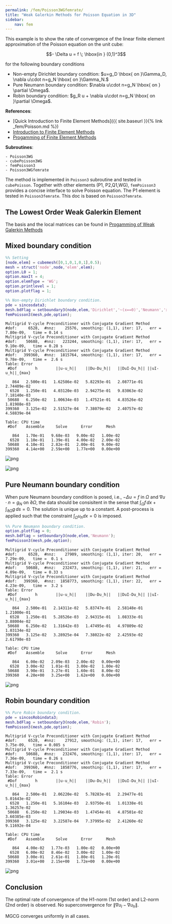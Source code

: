 ```yaml
---
permalink: /fem/Poisson3WGfemrate/
title: "Weak Galerkin Methods for Poisson Equation in 3D"
sidebar:
    nav: fem
---
```


This example is to show the rate of convergence of the linear finite element approximation of the Poisson equation on the unit cube:

$$- \Delta u = f \; \hbox{in } (0,1)^3$$

for the following boundary conditions
- Non-empty Dirichlet boundary condition: $u=g_D \hbox{ on }\Gamma_D, \nabla u\cdot n=g_N \hbox{ on }\Gamma_N.$
- Pure Neumann boundary condition: $\nabla u\cdot n=g_N \hbox{ on } \partial \Omega$.
- Robin boundary condition: $g_R u + \nabla u\cdot n=g_N \hbox{ on }\partial \Omega$.

**References**:
- [Quick Introduction to Finite Element Methods]({{ site.baseurl }}{% link _fem/Poisson.md %})
- [Introduction to Finite Element Methods](http://www.math.uci.edu/~chenlong/226/Ch2FEM.pdf)
- [Progamming of Finite Element Methods](http://www.math.uci.edu/~chenlong/226/Ch3FEMCode.pdf)

**Subroutines**:

    - Poisson3WG
    - cubePoisson3WG
    - femPoisson3
    - Poisson3WGfemrate
    
The method is implemented in `Poisson3` subroutine and tested in `cubePoisson`. Together with other elements (P1, P2,Q1,WG), `femPoisson3` provides a concise interface to solve Poisson equation. The P1 element is tested in `Poisson3femrate`. This doc is based on `Poisson3femrate`.    

## The Lowest Order Weak Galerkin Element

The basis and the local matrices can be found in [Progamming of Weak Galerkin Methods](http://www.math.uci.edu/~chenlong/ifemdoc/fem/WGprogramming.pdf)

## Mixed boundary condition


```matlab
%% Setting
[node,elem] = cubemesh([0,1,0,1,0,1],0.5); 
mesh = struct('node',node,'elem',elem);
option.L0 = 1;
option.maxIt = 4;
option.elemType = 'WG';
option.printlevel = 1;
option.plotflag = 1;
```


```matlab
%% Non-empty Dirichlet boundary condition.
pde = sincosdata3;
mesh.bdFlag = setboundary3(node,elem,'Dirichlet','~(x==0)','Neumann','x==0');
femPoisson3(mesh,pde,option);
```

    Multigrid V-cycle Preconditioner with Conjugate Gradient Method
    #dof:     6528,  #nnz:    25576, smoothing: (1,1), iter: 17,   err = 7.80e-09,   time = 0.14 s
    Multigrid V-cycle Preconditioner with Conjugate Gradient Method
    #dof:    50688,  #nnz:   223244, smoothing: (1,1), iter: 17,   err = 9.10e-09,   time = 0.28 s
    Multigrid V-cycle Preconditioner with Conjugate Gradient Method
    #dof:   399360,  #nnz:  1815764, smoothing: (1,1), iter: 17,   err = 9.78e-09,   time =  2.6 s
    Table: Error
     #Dof        h        ||u-u_h||    ||Du-Du_h||   ||DuI-Du_h|| ||uI-u_h||_{max}
    
       864   2.500e-01   1.62586e-02   5.82293e-01   2.08771e-01   2.74409e-02
      6528   1.250e-01   4.03120e-03   2.94275e-01   9.83063e-02   7.18140e-03
     50688   6.250e-02   1.00634e-03   1.47521e-01   4.83526e-02   1.81988e-03
    399360   3.125e-02   2.51527e-04   7.38079e-02   2.40757e-02   4.58839e-04
    
    Table: CPU time
     #Dof    Assemble     Solve      Error      Mesh    
    
       864   1.70e-01   9.68e-03   9.00e-02   1.00e-02
      6528   1.10e-01   1.39e-01   4.00e-02   2.00e-02
     50688   4.10e-01   2.82e-01   2.00e-01   9.00e-02
    399360   4.14e+00   2.59e+00   1.77e+00   0.00e+00
    



    
![png](Poisson3WGfemrate_files/Poisson3WGfemrate_5_1.png)
    



    
![png](Poisson3WGfemrate_files/Poisson3WGfemrate_5_2.png)
    


## Pure Neumann boundary condition

When pure Neumann boundary condition is posed, i.e., $-\Delta u =f$ in $\Omega$ and $\nabla u\cdot n=g_N$ on $\partial \Omega$, the data should be consisitent in the sense that $\int_{\Omega} f \, dx + \int_{\partial \Omega} g \, ds = 0$. The solution is unique up to a constant. A post-process is applied such that the constraint $\int_{\Omega}u_h dx = 0$ is imposed. 


```matlab
%% Pure Neumann boundary condition.
option.plotflag = 0;
mesh.bdFlag = setboundary3(node,elem,'Neumann');
femPoisson3(mesh,pde,option);
```

    Multigrid V-cycle Preconditioner with Conjugate Gradient Method
    #dof:     6528,  #nnz:    27909, smoothing: (1,1), iter: 20,   err = 7.29e-09,   time =  0.1 s
    Multigrid V-cycle Preconditioner with Conjugate Gradient Method
    #dof:    50688,  #nnz:   232473, smoothing: (1,1), iter: 21,   err = 4.09e-09,   time = 0.33 s
    Multigrid V-cycle Preconditioner with Conjugate Gradient Method
    #dof:   399360,  #nnz:  1858773, smoothing: (1,1), iter: 22,   err = 4.23e-09,   time =  3.2 s
    Table: Error
     #Dof        h        ||u-u_h||    ||Du-Du_h||   ||DuI-Du_h|| ||uI-u_h||_{max}
    
       864   2.500e-01   2.14311e-02   5.83747e-01   2.58148e-01   1.21000e-01
      6528   1.250e-01   5.28526e-03   2.94315e-01   1.08333e-01   3.88004e-02
     50688   6.250e-02   1.31642e-03   1.47495e-01   4.97809e-02   1.03134e-02
    399360   3.125e-02   3.28925e-04   7.38022e-02   2.42593e-02   2.61798e-03
    
    Table: CPU time
     #Dof    Assemble     Solve      Error      Mesh    
    
       864   6.00e-02   2.09e-03   2.00e-02   0.00e+00
      6528   3.00e-02   1.01e-01   3.00e-02   1.00e-02
     50688   3.90e-01   3.27e-01   1.60e-01   8.00e-02
    399360   4.20e+00   3.25e+00   1.62e+00   0.00e+00
    



    
![png](Poisson3WGfemrate_files/Poisson3WGfemrate_7_1.png)
    


## Robin boundary condition


```matlab
%% Pure Robin boundary condition.
pde = sincosRobindata3;
mesh.bdFlag = setboundary3(node,elem,'Robin');
femPoisson3(mesh,pde,option);
```

    Multigrid V-cycle Preconditioner with Conjugate Gradient Method
    #dof:     6528,  #nnz:    27912, smoothing: (1,1), iter: 17,   err = 3.75e-09,   time = 0.085 s
    Multigrid V-cycle Preconditioner with Conjugate Gradient Method
    #dof:    50688,  #nnz:   232476, smoothing: (1,1), iter: 17,   err = 7.36e-09,   time = 0.26 s
    Multigrid V-cycle Preconditioner with Conjugate Gradient Method
    #dof:   399360,  #nnz:  1858776, smoothing: (1,1), iter: 17,   err = 7.33e-09,   time =  2.1 s
    Table: Error
     #Dof        h        ||u-u_h||    ||Du-Du_h||   ||DuI-Du_h|| ||uI-u_h||_{max}
    
       864   2.500e-01   2.06220e-02   5.78283e-01   2.29477e-01   5.01643e-02
      6528   1.250e-01   5.16104e-03   2.93750e-01   1.01338e-01   1.36257e-02
     50688   6.250e-02   1.29034e-03   1.47454e-01   4.87501e-02   3.60385e-03
    399360   3.125e-02   3.22587e-04   7.37995e-02   2.41260e-02   9.11692e-04
    
    Table: CPU time
     #Dof    Assemble     Solve      Error      Mesh    
    
       864   4.00e-02   1.77e-03   1.00e-02   0.00e+00
      6528   6.00e-02   8.46e-02   3.00e-02   1.00e-02
     50688   3.00e-01   2.61e-01   1.80e-01   1.20e-01
    399360   3.01e+00   2.15e+00   1.72e+00   0.00e+00
    



    
![png](Poisson3WGfemrate_files/Poisson3WGfemrate_9_1.png)
    


## Conclusion

The optimal rate of convergence of the H1-norm (1st order) and L2-norm
(2nd order) is observed. No superconvergence for $\|\nabla u_I - \nabla u_h\|$.

MGCG converges uniformly in all cases.

